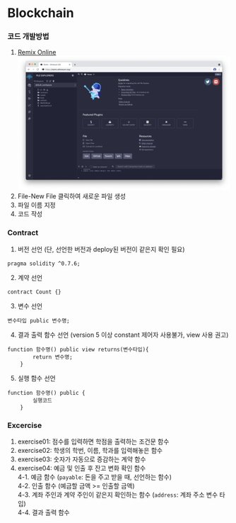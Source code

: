 # Blockchain

### 코드 개발방법
1. [Remix Online](https://remix.ethereum.org/)  
![setup](setup.png)
2. File-New File 클릭하여 새로운 파일 생성
3. 파일 이름 지정
4. 코드 작성


### Contract
1. 버전 선언 (단, 선언한 버전과 deploy된 버전이 같은지 확인 필요)
``` solidity
pragma solidity ^0.7.6;
```
2. 계약 선언
``` solidity
contract Count {}
```
3. 변수 선언
``` solidity
변수타입 public 변수명;
```
4. 결과 출력 함수 선언 (version 5 이상 constant 제어자 사용불가, view 사용 권고)
``` solidity
function 함수명() public view returns(변수타입){
        return 변수명;
    }
```
5. 실행 함수 선언
``` solidity
function 함수명() public {
        실행코드
    }
```


### Excercise
1. exercise01: 점수를 입력하면 학점을 출력하는 조건문 함수
2. exercise02: 학생의 학번, 이름, 학과를 입력해놓은 함수
3. exercise03: 숫자가 자동으로 증감하는 계약 함수
4. exercise04: 예금 및 인출 후 잔고 변화 확인 함수  
 4-1. 예금 함수 (`payable`: 돈을 주고 받을 때, 선언하는 함수)  
 4-2. 인출 함수 (예금할 금액 >= 인출할 금액)  
 4-3. 계좌 주인과 계약 주인이 같은지 확인하는 함수 (`address`: 계좌 주소 변수 타입)  
 4-4. 결과 출력 함수  

